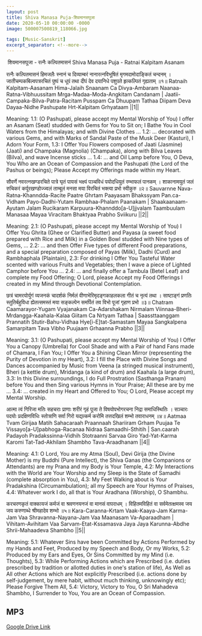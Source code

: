 ```yaml
---
layout: post
title: Shiva Manasa Puja-शिवमानसपूजा
date: 2020-05-10 00:00:00 -0000
image: 500007500819_118066.jpg

tags: [Music-Sanskrit]
excerpt_separator: <!--more-->
---
```


 <!--more-->

﻿
शिवमानसपूजा - रत्नैः कल्पितमासनं
Shiva Manasa Puja - Ratnai Kalpitam Asanam

रत्नैः कल्पितमासनं हिमजलैः स्नानं च दिव्याम्बरं
नानारत्नविभूषितं मृगमदामोदाङ्कितं चन्दनम् ।
जातीचम्पकबिल्वपत्ररचितं पुष्पं च धूपं तथा
दीपं देव दयानिधे पशुपते हृत्कल्पितं गृह्यताम् ॥१॥
Ratnaih Kalpitam-Aasanam Hima-Jalaih Snaanam Ca Divya-Ambaram
Naanaa-Ratna-Vibhuussitam Mrga-Madaa-Moda-Angkitam Candanam |
Jaatii-Campaka-Bilva-Patra-Racitam Pusspam Ca Dhuupam Tathaa
Diipam Deva Dayaa-Nidhe Pashupate Hrt-Kalpitam Grhyataam ||1||



Meaning:
1.1: (O Pashupati, please accept my Mental Worship of You) I offer an Asanam (Seat) studded with Gems for You to Sit on; I Bathe You in Cool Waters from the Himalayas; and with Divine Clothes ...
1.2: ... decorated with various Gems, and with Marks of Sandal Paste of the Musk Deer (Kasturi), I Adorn Your Form,
1.3: I Offer You Flowers composed of Jaati (Jasmine) (Jaati) and Champaka (Magnolia) (Champaka), along with Bilva Leaves (Bilva), and wave Incense sticks ...
1.4: ... and Oil Lamp before You, O Deva, You Who are an Ocean of Compassion and the Pashupati (the Lord of the Pashus or beings); Please Accept my Offerings made within my Heart.

सौवर्णे नवरत्नखण्डरचिते पात्रे घृतं पायसं
भक्ष्यं पञ्चविधं पयोदधियुतं रम्भाफलं पानकम् ।
शाकानामयुतं जलं रुचिकरं कर्पूरखण्डोज्ज्वलं
ताम्बूलं मनसा मया विरचितं भक्त्या प्रभो स्वीकुरु ॥२॥
Sauvarnne Nava-Ratna-Khanndda-Racite Paatre Ghrtam Paayasam
Bhakssyam Pan.ca-Vidham Payo-Dadhi-Yutam Rambhaa-Phalam Paanakam |
Shaakaanaam-Ayutam Jalam Rucikaram Karpuura-Khannddo[a-U]jjvalam
Taambuulam Manasaa Mayaa Viracitam Bhaktyaa Prabho Sviikuru ||2||

Meaning:
2.1: (O Pashupati, please accept my Mental Worship of You) I Offer You Ghrita (Ghee or Clarified Butter) and Payasa (a sweet food prepared with Rice and Milk) in a Golden Bowl studded with Nine types of Gems, ...
2.2: ... and then Offer Five types of different Food preparations, and a special preparation composed of Payas (Milk), Dadhi (Curd) and Rambhaphala (Plaintain),
2.3: For drinking I Offer You Tasteful Water scented with various Fruits and Vegetables; then I wave a piece of Lighted Camphor before You ...
2.4: ... and finally offer a Tambula (Betel Leaf) and complete my Food Offering; O Lord, please Accept my Food Offerings I created in my Mind through Devotional Contemplation.

छत्रं चामरयोर्युगं व्यजनकं चादर्शकं निर्मलं
वीणाभेरिमृदङ्गकाहलकला गीतं च नृत्यं तथा ।
साष्टाङ्गं प्रणतिः स्तुतिर्बहुविधा ह्येतत्समस्तं मया
सङ्कल्पेन समर्पितं तव विभो पूजां गृहाण प्रभो ॥३॥
Chatram Caamarayor-Yugam Vyajanakam Ca-Adarshakam Nirmalam
Viinnaa-Bheri-Mrdangga-Kaahala-Kalaa Giitam Ca Nrtyam Tathaa |
Saassttaanggam Prannatih Stutir-Bahu-Vidhaa Hye[i-E]tat-Samastam Mayaa
Sangkalpena Samarpitam Tava Vibho Puujaam Grhaanna Prabho ||3||

Meaning:
3.1: (O Pashupati, please accept my Mental Worship of You) I Offer You a Canopy (Umbrella) for Cool Shade and with a Pair of hand Fans made of Chamara, I Fan You; I Offer You a Shining Clean Mirror (representing the Purity of Devotion in my Heart),
3.2: I fill the Place with Divine Songs and Dances accompanied by Music from Veena (a stringed musical instrument), Bheri (a kettle drum), Mridanga (a kind of drum) and Kaahala (a large drum),
3.3: In this Divine surroundings, I do Full Prostration (Sasthanga Pranam) before You and then Sing various Hymns in Your Praise; All these are by me ...
3.4: ... created in my Heart and Offered to You; O Lord, Please accept my Mental Worship.

आत्मा त्वं गिरिजा मतिः सहचराः प्राणाः शरीरं गृहं
पूजा ते विषयोपभोगरचना निद्रा समाधिस्थितिः ।
सञ्चारः पदयोः प्रदक्षिणविधिः स्तोत्राणि सर्वा गिरो
यद्यत्कर्म करोमि तत्तदखिलं शम्भो तवाराधनम् ॥४॥
Aatmaa Tvam Girijaa Matih Sahacaraah Praannaah Shariiram Grham
Puujaa Te Vissayo[a-U]pabhoga-Racanaa Nidraa Samaadhi-Sthitih |
San.caarah Padayoh Pradakssinna-Vidhih Stotraanni Sarvaa Giro
Yad-Yat-Karma Karomi Tat-Tad-Akhilam Shambho Tava-Araadhanam ||4||

Meaning:
4.1: O Lord, You are my Atma (Soul), Devi Girija (the Divine Mother) is my Buddhi (Pure Intellect), the Shiva Ganas (the Companions or Attendants) are my Prana and my Body is Your Temple,
4.2: My Interactions with the World are Your Worship and my Sleep is the State of Samadhi (complete absorption in You),
4.3: My Feet Walking about is Your Pradakshina (Circumambulation); all my Speech are Your Hymns of Praises,
4.4: Whatever work I do, all that is Your Aradhana (Worship), O Shambhu.

करचरणकृतं वाक्कायजं कर्मजं वा
श्रवणनयनजं वा मानसं वापराधम् ।
विहितमविहितं वा सर्वमेतत्क्षमस्व
जय जय करुणाब्धे श्रीमहादेव शम्भो ॥५॥
Kara-Caranna-Krtam Vaak-Kaaya-Jam Karma-Jam Vaa
Shravanna-Nayana-Jam Vaa Maanasam Va-Aparaadham |
Vihitam-Avihitam Vaa Sarvam-Etat-Kssamasva
Jaya Jaya Karunna-Abdhe Shrii-Mahaadeva Shambho ||5||

Meaning:
5.1: Whatever Sins have been Committed by Actions Performed by my Hands and Feet, Produced by my Speech and Body, Or my Works,
5.2: Produced by my Ears and Eyes, Or Sins Committed by my Mind (i.e. Thoughts),
5.3: While Performing Actions which are Prescribed (i.e. duties prescribed by tradition or allotted duties in one's station of life), As Well as All other Actions which are Not explicitly Prescribed (i.e. actions done by self-judgement, by mere habit, without much thinking, unknowingly etc); Please Forgive Them All,
5.4: Victory, Victory to You, O Sri Mahadeva Shambho, I Surrender to You, You are an Ocean of Compassion.


## MP3

[Google Drive Link][Google Drive Link]

[Google Drive Link]: https://drive.google.com/file/d/1uunrnTw6Zezsd060FsHouVlnC-xi-GqB/view?usp=sharing
